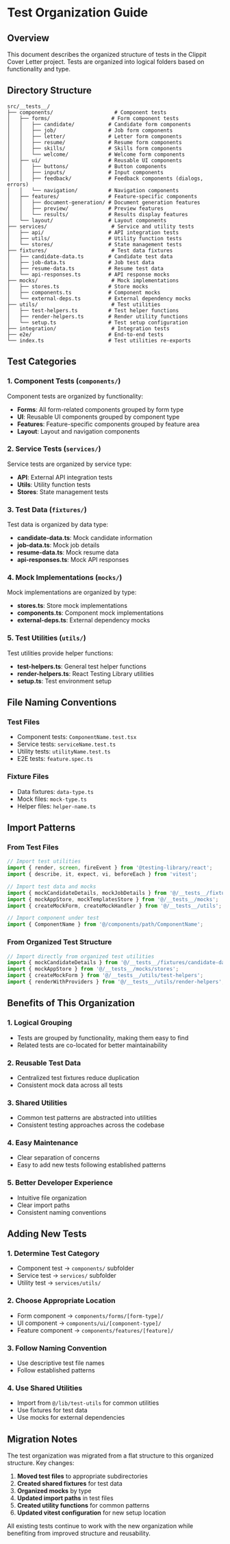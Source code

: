 # Test Organization Guide

## Overview

This document describes the organized structure of tests in the Clippit Cover Letter project. Tests are organized into logical folders based on functionality and type.

## Directory Structure

```
src/__tests__/
├── components/                    # Component tests
│   ├── forms/                    # Form component tests
│   │   ├── candidate/           # Candidate form components
│   │   ├── job/                 # Job form components
│   │   ├── letter/              # Letter form components
│   │   ├── resume/              # Resume form components
│   │   ├── skills/              # Skills form components
│   │   └── welcome/             # Welcome form components
│   ├── ui/                      # Reusable UI components
│   │   ├── buttons/             # Button components
│   │   ├── inputs/              # Input components
│   │   ├── feedback/            # Feedback components (dialogs, errors)
│   │   └── navigation/          # Navigation components
│   ├── features/                # Feature-specific components
│   │   ├── document-generation/ # Document generation features
│   │   ├── preview/             # Preview features
│   │   └── results/             # Results display features
│   └── layout/                  # Layout components
├── services/                     # Service and utility tests
│   ├── api/                     # API integration tests
│   ├── utils/                   # Utility function tests
│   └── stores/                  # State management tests
├── fixtures/                     # Test data fixtures
│   ├── candidate-data.ts        # Candidate test data
│   ├── job-data.ts              # Job test data
│   ├── resume-data.ts           # Resume test data
│   └── api-responses.ts         # API response mocks
├── mocks/                        # Mock implementations
│   ├── stores.ts                # Store mocks
│   ├── components.ts            # Component mocks
│   └── external-deps.ts         # External dependency mocks
├── utils/                        # Test utilities
│   ├── test-helpers.ts          # Test helper functions
│   ├── render-helpers.ts        # Render utility functions
│   └── setup.ts                 # Test setup configuration
├── integration/                  # Integration tests
├── e2e/                         # End-to-end tests
└── index.ts                     # Test utilities re-exports
```

## Test Categories

### 1. Component Tests (`components/`)

Component tests are organized by functionality:

- **Forms**: All form-related components grouped by form type
- **UI**: Reusable UI components grouped by component type
- **Features**: Feature-specific components grouped by feature area
- **Layout**: Layout and navigation components

### 2. Service Tests (`services/`)

Service tests are organized by service type:

- **API**: External API integration tests
- **Utils**: Utility function tests
- **Stores**: State management tests

### 3. Test Data (`fixtures/`)

Test data is organized by data type:

- **candidate-data.ts**: Mock candidate information
- **job-data.ts**: Mock job details
- **resume-data.ts**: Mock resume data
- **api-responses.ts**: Mock API responses

### 4. Mock Implementations (`mocks/`)

Mock implementations are organized by type:

- **stores.ts**: Store mock implementations
- **components.ts**: Component mock implementations
- **external-deps.ts**: External dependency mocks

### 5. Test Utilities (`utils/`)

Test utilities provide helper functions:

- **test-helpers.ts**: General test helper functions
- **render-helpers.ts**: React Testing Library utilities
- **setup.ts**: Test environment setup

## File Naming Conventions

### Test Files

- Component tests: `ComponentName.test.tsx`
- Service tests: `serviceName.test.ts`
- Utility tests: `utilityName.test.ts`
- E2E tests: `feature.spec.ts`

### Fixture Files

- Data fixtures: `data-type.ts`
- Mock files: `mock-type.ts`
- Helper files: `helper-name.ts`

## Import Patterns

### From Test Files

```typescript
// Import test utilities
import { render, screen, fireEvent } from '@testing-library/react';
import { describe, it, expect, vi, beforeEach } from 'vitest';

// Import test data and mocks
import { mockCandidateDetails, mockJobDetails } from '@/__tests__/fixtures';
import { mockAppStore, mockTemplatesStore } from '@/__tests__/mocks';
import { createMockForm, createMockHandler } from '@/__tests__/utils';

// Import component under test
import { ComponentName } from '@/components/path/ComponentName';
```

### From Organized Test Structure

```typescript
// Import directly from organized test utilities
import { mockCandidateDetails } from '@/__tests__/fixtures/candidate-data';
import { mockAppStore } from '@/__tests__/mocks/stores';
import { createMockForm } from '@/__tests__/utils/test-helpers';
import { renderWithProviders } from '@/__tests__/utils/render-helpers';
```

## Benefits of This Organization

### 1. **Logical Grouping**

- Tests are grouped by functionality, making them easy to find
- Related tests are co-located for better maintainability

### 2. **Reusable Test Data**

- Centralized test fixtures reduce duplication
- Consistent mock data across all tests

### 3. **Shared Utilities**

- Common test patterns are abstracted into utilities
- Consistent testing approaches across the codebase

### 4. **Easy Maintenance**

- Clear separation of concerns
- Easy to add new tests following established patterns

### 5. **Better Developer Experience**

- Intuitive file organization
- Clear import paths
- Consistent naming conventions

## Adding New Tests

### 1. Determine Test Category

- Component test → `components/` subfolder
- Service test → `services/` subfolder
- Utility test → `services/utils/`

### 2. Choose Appropriate Location

- Form component → `components/forms/[form-type]/`
- UI component → `components/ui/[component-type]/`
- Feature component → `components/features/[feature]/`

### 3. Follow Naming Convention

- Use descriptive test file names
- Follow established patterns

### 4. Use Shared Utilities

- Import from `@/lib/test-utils` for common utilities
- Use fixtures for test data
- Use mocks for external dependencies

## Migration Notes

The test organization was migrated from a flat structure to this organized structure. Key changes:

1. **Moved test files** to appropriate subdirectories
2. **Created shared fixtures** for test data
3. **Organized mocks** by type
4. **Updated import paths** in test files
5. **Created utility functions** for common patterns
6. **Updated vitest configuration** for new setup location

All existing tests continue to work with the new organization while benefiting from improved structure and reusability.

